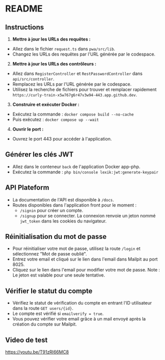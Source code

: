 # README

## Instructions

1. **Mettre à jour les URLs des requêtes :**
  - Allez dans le fichier `request.ts` dans `pwa/src/lib`.
  - Changez les URLs des requêtes par l'URL générée par le codespace.

2. **Mettre à jour les URLs des contrôleurs :**
  - Allez dans `RegisterController` et `RestPasswordController` dans `api/src/controller`.
  - Remplacez les URLs par l'URL générée par le codespace.
  - Utilisez la recherche de fichiers pour trouver et remplacer rapidement `https://curly-train-x5w767g6r47v3w94-443.app.github.dev`.

3. **Construire et exécuter Docker :**
  - Exécutez la commande : `docker compose build --no-cache`
  - Puis exécutez : `docker compose up --wait`

4. **Ouvrir le port :**
  - Ouvrez le port 443 pour accéder à l'application.

## Générer les clés JWT

- Allez dans le conteneur `back` de l'application Docker app-php.
- Exécutez la commande : `php bin/console lexik:jwt:generate-keypair`

## API Plateform

- La documentation de l'API est disponible à `/docs`.
- Routes disponibles dans l'application front pour le moment :
  - `/signin` pour créer un compte.
  - `/signup` pour se connecter. La connexion renvoie un jeton nommé `jwt_token` dans les cookies du navigateur.

## Réinitialisation du mot de passe

- Pour réinitialiser votre mot de passe, utilisez la route `/login` et sélectionnez "Mot de passe oublié".
- Entrez votre email et cliqué sur le lien dans l'email dans Mailpit au port 8025.
- Cliquez sur le lien dans l'email pour modifier votre mot de passe. Note : Le jeton est valable pour une seule tentative.

## Vérifier le statut du compte

- Vérifiez le statut de vérification du compte en entrant l'ID utilisateur dans la route `GET users/{id}`.
- Le compte est vérifié si `emailverify = true`.
- Vous pouvez vérifier votre email grâce à un mail envoyé après la création du compte sur Mailpit.

## Video de test
https://youtu.be/T91zRI66MC8
